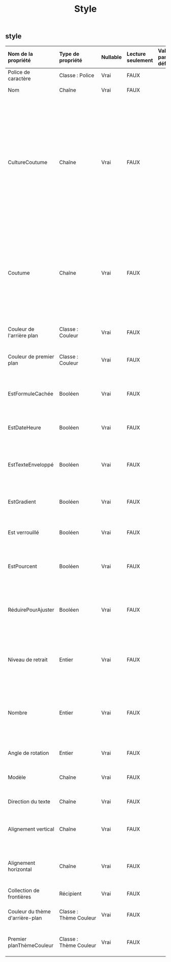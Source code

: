 ﻿---
title: Style
second_title: Aspose.Cells Cloud Documen
type: docs
url: /fr/specification/model/style/
description: "Aspose.Cells Spécification du modèle Cloud : Style. Gérez sans effort Excel et d'autres feuilles de calcul avec des fonctionnalités telles que l'ouverture, la génération, l'édition, le fractionnement, la fusion, la comparaison et la conversion."
weight: 50
---
## **style**

 

| Nom de la propriété| Type de propriété| Nullable| Lecture seulement| Valeur par défaut| Description|
|:- |:- |:- |:- |:- |:- |
| Police de caractère| Classe : Police| Vrai| FAUX|| Obtient un objet.|
| Nom| Chaîne| Vrai| FAUX|| Obtient ou définit le nom du style.|
| CultureCoutume| Chaîne| Vrai| FAUX|| Obtient et définit la chaîne de modèle dépendante de la culture pour le format numérique. Si aucun format numérique n'a été défini pour cet objet, null sera renvoyé. Si le format numérique est intégré, la chaîne de modèle correspondant au numéro intégré sera renvoyée.|
| Coutume| Chaîne| Vrai| FAUX|| Représente la chaîne de format numérique personnalisée de cet objet de style. Si le format numérique personnalisé n'est pas défini (par exemple, le format numérique est intégré), "" sera renvoyé.|
| Couleur de l'arrière plan| Classe : Couleur| Vrai| FAUX|| Obtient ou définit la couleur d'arrière-plan d'un style.|
| Couleur de premier plan| Classe : Couleur| Vrai| FAUX|| Obtient ou définit la couleur de premier plan d'un style.|
| EstFormuleCachée| Booléen| Vrai| FAUX|| Représente si la formule sera masquée lorsque la feuille de calcul est protégée.|
| EstDateHeure| Booléen| Vrai| FAUX||Indique si le format numérique est un format de date.|
| EstTexteEnveloppé| Booléen| Vrai| FAUX|| Obtient ou définit une valeur indiquant si le texte dans une cellule est renvoyé à la ligne.|
| EstGradient| Booléen| Vrai| FAUX|| Indique si l’ombrage des cellules est un motif dégradé.|
| Est verrouillé| Booléen| Vrai| FAUX|| Obtient ou définit une valeur indiquant si une cellule peut être modifiée ou non.|
| EstPourcent| Booléen| Vrai| FAUX|| Indique si le format numérique est un format de pourcentage.|
| RéduirePourAjuster| Booléen| Vrai| FAUX|| Représente si le texte est automatiquement réduit pour s'adapter à la largeur de colonne disponible.|
| Niveau de retrait| Entier| Vrai| FAUX|| Représente le niveau de retrait de la cellule ou de la plage. Ne peut être qu'un entier compris entre 0 et 250.|
| Nombre| Entier| Vrai| FAUX|| Obtient ou définit le format d'affichage des nombres et des dates. Les modèles de formatage sont différents selon les régions.|
| Angle de rotation| Entier| Vrai| FAUX|| Représente l'angle de rotation du texte.|
| Modèle| Chaîne| Vrai| FAUX|| Obtient ou définit le type de motif d’arrière-plan de la cellule.|
| Direction du texte| Chaîne| Vrai| FAUX|| Représente l’ordre de lecture du texte.|
| Alignement vertical| Chaîne| Vrai| FAUX|| Obtient ou définit le type d'alignement vertical du texte dans une cellule.|
| Alignement horizontal| Chaîne| Vrai| FAUX||Obtient ou définit le type d'alignement horizontal du texte dans une cellule.|
| Collection de frontières| Récipient| Vrai| FAUX|||
| Couleur du thème d'arrière-plan| Classe : Thème Couleur| Vrai| FAUX|| Obtient et définit la couleur du thème d’arrière-plan.|
| Premier planThèmeCouleur| Classe : Thème Couleur| Vrai| FAUX|| Obtient et définit la couleur du thème de premier plan.|

